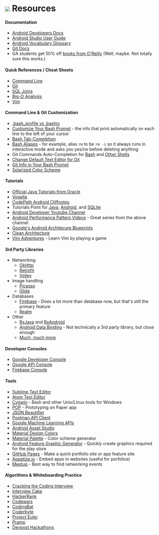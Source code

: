 # ![](https://ga-dash.s3.amazonaws.com/production/assets/logo-9f88ae6c9c3871690e33280fcf557f33.png) Resources


<a name="documentation"></a>
#### Documentation
- [Android Developers Docs](https://developer.android.com/develop/index.html)
- [Android Studio User Guide](https://developer.android.com/studio/intro/index.html)
- [Android Vocabulary Glossary](https://developers.google.com/android/for-all/vocab-words/)
- [Git Docs](https://git-scm.com/docs)
- GA students get 50% off [books from O'Reilly](http://shop.oreilly.com/category/deals/general-assembly.do?cmp=ex-na-books-videos-lp-promo_general_assembly) (Well, maybe. Not totally sure this works.)


<a name="cheat-sheets"><a/>
#### Quick References / Cheat Sheets
- [Command Line](https://www.git-tower.com/blog/command-line-cheat-sheet/)
- [Git](https://services.github.com/kit/downloads/github-git-cheat-sheet.pdf)
- [SQL Joins](http://www.codeproject.com/KB/database/Visual_SQL_Joins/Visual_SQL_JOINS_orig.jpg)
- [Big-O Analysis](http://bigocheatsheet.com/)
- [Vim](http://www.viemu.com/a_vi_vim_graphical_cheat_sheet_tutorial.html)


<a name="customization"></a>
#### Command Line & Git Customization
- [.bash_profile vs .bashrc](http://www.joshstaiger.org/archives/2005/07/bash_profile_vs.html)
- [Customize Your Bash Prompt](http://ezprompt.net/) - the info that print automatically on each line to the left of your cursor
- [Bash Tab-Completion](http://superuser.com/questions/59175/is-there-a-way-to-make-bash-more-tab-friendly/59198#59198)
- [Bash Aliases](http://tldp.org/LDP/abs/html/aliases.html) - for example, alias `rm` to be `rm -i` so it always runs in interactive mode and asks you yes/no before deleting anything
- Git Commands Auto-Completion for [Bash](https://git-scm.com/book/en/v1/Git-Basics-Tips-and-Tricks) and [Other Shells](https://github.com/git/git/tree/master/contrib/completion)
- [Change Default Text Editor for Git](http://superuser.com/a/503845)
- [Git Info in Your Bash Prompt](https://git-scm.com/book/en/v2/Git-in-Other-Environments-Git-in-Bash)
- [Solarized Color Scheme](https://github.com/altercation/solarized/tree/master/osx-terminal.app-colors-solarized)


<a name="tutorials"></a>
#### Tutorials
- [Official Java Tutorials from Oracle](https://docs.oracle.com/javase/tutorial/)
- [Vogella](http://www.vogella.com/tutorials/)
- [CodePath Android Cliffnotes](https://guides.codepath.com/android)
- Tutorials Point for [Java](https://www.tutorialspoint.com/java/index.htm), [Android](https://www.tutorialspoint.com/android/index.htm), and [SQLite](http://www.tutorialspoint.com/sqlite/)
- [Android Developer Youtube Channel](https://www.youtube.com/channel/UCVHFbqXqoYvEWM1Ddxl0QDg)
- [Android Performance Pattern Videos](https://www.youtube.com/playlist?list=PLWz5rJ2EKKc9CBxr3BVjPTPoDPLdPIFCE) - Great series from the above channel
- [Google's Android Architecure Blueprints](https://github.com/googlesamples/android-architecture)
- [Clean Architecture](https://8thlight.com/blog/uncle-bob/2012/08/13/the-clean-architecture.html)
- [Vim Adventures](http://vim-adventures.com/) - Learn Vim by playing a game


<a name="libraries"></a>
#### 3rd Party Libraries
- Networking
  - [OkHttp](http://square.github.io/okhttp/)
  - [Retrofit](http://square.github.io/retrofit/)
  - [Volley](https://developer.android.com/training/volley/index.html)
- Image handling
  - [Picasso](http://square.github.io/picasso/)
  - [Glide](https://github.com/bumptech/glide)
- Databases
  - [Firebase](https://firebase.google.com/) - Does a lot more than database now, but that's still the primary feature
  - [Realm](https://realm.io/)
- Other
  - [RxJava](https://github.com/ReactiveX/RxJava) and [RxAndroid](https://github.com/ReactiveX/RxAndroid)
  - [Android Data Binding](https://developer.android.com/topic/libraries/data-binding/index.html) - Not technically a 3rd party library, but close enough
  - [Much, much more](https://github.com/JStumpp/awesome-android)


<a name="consoles"></a>
#### Developer Consoles
- [Google Developer Console](https://play.google.com/apps/publish/)
- [Google API Console](https://console.developers.google.com/)
- [Firebase Console](https://firebase.google.com/console/)


<a name="tools"></a>
#### Tools
- [Sublime Text Editor](https://www.sublimetext.com/)
- [Atom Text Editor](https://atom.io/)
- [Cygwin](https://www.cygwin.com/) - Bash and other Unix/Linux tools for Windows
- [POP](https://popapp.in/) - Prototyping on Paper app
- [JSON Beautifier](http://codebeautify.org/jsonviewer)
- [Postman API Client](https://www.getpostman.com/)
- [Google Machine Learning APIs](https://cloud.google.com/products/machine-learning/)
- [Android Asset Studio](https://romannurik.github.io/AndroidAssetStudio/)
- [Material Design Colors](https://material.google.com/style/color.html)
- [Material Palette](https://www.materialpalette.com/) - Color scheme generator
- [Android Feature Graphic Generator](http://www.norio.be/android-feature-graphic-generator/) - Quickly create graphics required for the play store
- [GitHub Pages](https://pages.github.com/) - Make a quick portfolio site or app feature site
- [Appetize.io](https://appetize.io/) - Embed apps in websites (useful for porfolios)
- [Meetup](https://www.meetup.com/) - Best way to find networking events


<a name="algorithm-practice"></a>
#### Algorithms & Whiteboarding Practice
- [Cracking the Coding Interview](https://smile.amazon.com/Cracking-Coding-Interview-Programming-Questions/dp/0984782850/)
- [Interview Cake](https://www.interviewcake.com/)
- [HackerRank](https://www.hackerrank.com/)
- [Codewars](https://www.codewars.com/)
- [CodingBat](http://codingbat.com/java)
- [Coderbyte](https://coderbyte.com/)
- [Project Euler](https://projecteuler.net/)
- [Pramp](https://www.pramp.com/)
- [Devpost Hackathons](https://devpost.com/hackathons)
